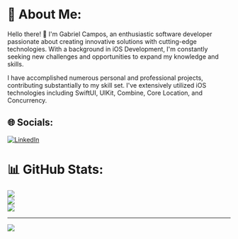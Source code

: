 # 💫 About Me:
Hello there! 👋 I'm Gabriel Campos, an enthusiastic software developer passionate about creating innovative solutions with cutting-edge technologies. With a background in iOS Development, I'm constantly seeking new challenges and opportunities to expand my knowledge and skills.

I have accomplished numerous personal and professional projects, contributing substantially to my skill set. I've extensively utilized iOS technologies including SwiftUI, UIKit, Combine, Core Location, and Concurrency.


## 🌐 Socials:
[![LinkedIn](https://img.shields.io/badge/LinkedIn-%230077B5.svg?logo=linkedin&logoColor=white)](https://linkedin.com/in/gaeducampos) 
# 📊 GitHub Stats:
![](https://github-readme-stats.vercel.app/api?username=gaeducampos&theme=onedark&hide_border=true&include_all_commits=false&count_private=true)<br/>
![](https://github-readme-streak-stats.herokuapp.com/?user=gaeducampos&theme=onedark&hide_border=true)<br/>
![](https://github-readme-stats.vercel.app/api/top-langs/?username=gaeducampos&theme=onedark&hide_border=true&include_all_commits=false&count_private=true&layout=compact)

---
[![](https://visitcount.itsvg.in/api?id=gaeducampos&icon=2&color=9)](https://visitcount.itsvg.in)

<!-- Proudly created with GPRM ( https://gprm.itsvg.in ) -->
